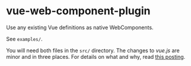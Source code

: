 # vue-web-component-plugin
Use any existing Vue definitions as native WebComponents.

See `examples/`.

You will need both files in the `src/` directory. The changes to *vue.js*
are minor and in three places. For details on what and why, read [this
posting](https://github.com/vuejs/vue-web-component-wrapper/issues/49).